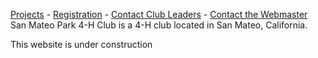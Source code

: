 [Projects](/projects) - [Registration](http://4honline.com) - [Contact Club Leaders](mailto://communityleaders@ourdomain.net) - [Contact the Webmaster](mailto://webmaster@ourdomain.net)
San Mateo Park 4-H Club is a 4-H club located in San Mateo, California.

This website is under construction
